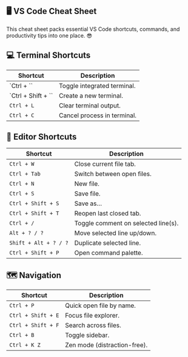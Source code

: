 ﻿## 🖥️ VS Code Cheat Sheet

This cheat sheet packs essential VS Code shortcuts, commands, and productivity tips into one place. 😎

## 💻 Terminal Shortcuts

| Shortcut              | Description                 |
| --------------------- | --------------------------- |
| \`Ctrl + \`\`         | Toggle integrated terminal. |
| \`Ctrl + Shift + \`\` | Create a new terminal.      |
| `Ctrl + L`            | Clear terminal output.      |
| `Ctrl + C`            | Cancel process in terminal. |

## 📝 Editor Shortcuts

| Shortcut              | Description                         |
| --------------------- | ----------------------------------- |
| `Ctrl + W`            | Close current file tab.             |
| `Ctrl + Tab`          | Switch between open files.          |
| `Ctrl + N`            | New file.                           |
| `Ctrl + S`            | Save file.                          |
| `Ctrl + Shift + S`    | Save as…                            |
| `Ctrl + Shift + T`    | Reopen last closed tab.             |
| `Ctrl + /`            | Toggle comment on selected line(s). |
| `Alt + ? / ?`         | Move selected line up/down.         |
| `Shift + Alt + ? / ?` | Duplicate selected line.            |
| `Ctrl + Shift + P`    | Open command palette.               |

## 🗺 Navigation

| Shortcut           | Description                  |
| ------------------ | ---------------------------- |
| `Ctrl + P`         | Quick open file by name.     |
| `Ctrl + Shift + E` | Focus file explorer.         |
| `Ctrl + Shift + F` | Search across files.         |
| `Ctrl + B`         | Toggle sidebar.              |
| `Ctrl + K Z`       | Zen mode (distraction-free). |
